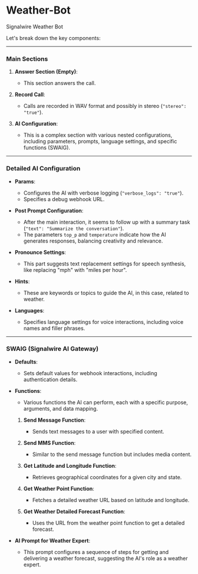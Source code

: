 # Weather-Bot
Signalwire Weather Bot



Let's break down the key components:

----------------------

### Main Sections

1. **Answer Section (Empty)**:
   - This section answers the call.

2. **Record Call**:
   - Calls are recorded in WAV format and possibly in stereo (`"stereo": "true"`).

3. **AI Configuration**:
   - This is a complex section with various nested configurations, including parameters, prompts, language settings, and specific functions (SWAIG).


----------------------

### Detailed AI Configuration

- **Params**:
  - Configures the AI with verbose logging (`"verbose_logs": "true"`).
  - Specifies a debug webhook URL.

- **Post Prompt Configuration**:
  - After the main interaction, it seems to follow up with a summary task (`"text": "Summarize the conversation"`).
  - The parameters `top_p` and `temperature` indicate how the AI generates responses, balancing creativity and relevance.

- **Pronounce Settings**:
  - This part suggests text replacement settings for speech synthesis, like replacing "mph" with "miles per hour".

- **Hints**:
  - These are keywords or topics to guide the AI, in this case, related to weather.

- **Languages**:
  - Specifies language settings for voice interactions, including voice names and filler phrases.


----------------------

### SWAIG (Signalwire AI Gateway)

- **Defaults**:
  - Sets default values for webhook interactions, including authentication details.

- **Functions**: 
  - Various functions the AI can perform, each with a specific purpose, arguments, and data mapping.

   1. **Send Message Function**:
      - Sends text messages to a user with specified content.

   2. **Send MMS Function**:
      - Similar to the send message function but includes media content.

   3. **Get Latitude and Longitude Function**:
      - Retrieves geographical coordinates for a given city and state.

   4. **Get Weather Point Function**:
      - Fetches a detailed weather URL based on latitude and longitude.

   5. **Get Weather Detailed Forecast Function**:
      - Uses the URL from the weather point function to get a detailed forecast.

- **AI Prompt for Weather Expert**:
  - This prompt configures a sequence of steps for getting and delivering a weather forecast, suggesting the AI's role as a weather expert.




